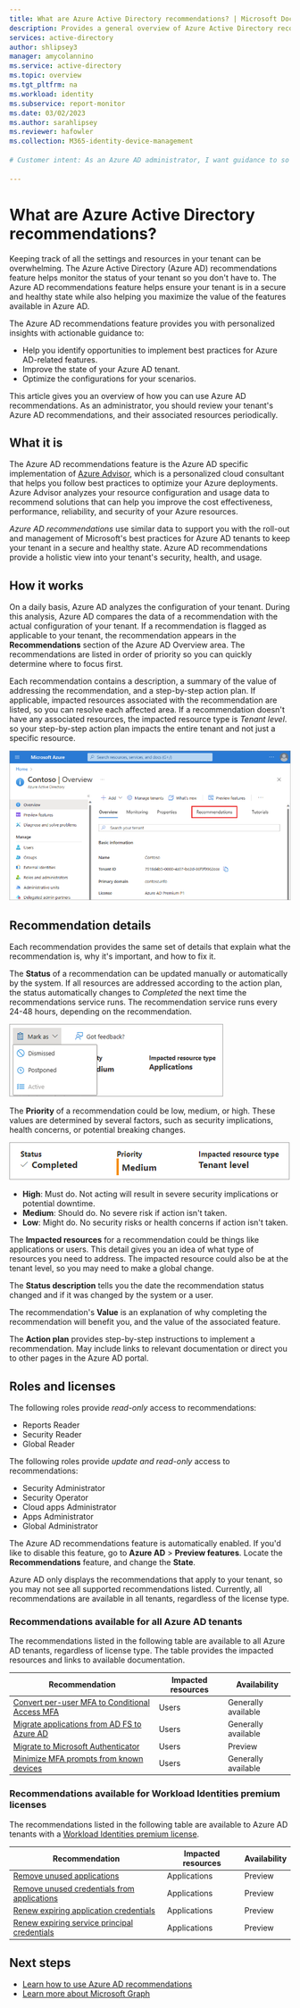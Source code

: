 ```yaml
---
title: What are Azure Active Directory recommendations? | Microsoft Docs
description: Provides a general overview of Azure Active Directory recommendations.
services: active-directory
author: shlipsey3
manager: amycolannino
ms.service: active-directory
ms.topic: overview
ms.tgt_pltfrm: na
ms.workload: identity
ms.subservice: report-monitor
ms.date: 03/02/2023
ms.author: sarahlipsey
ms.reviewer: hafowler  
ms.collection: M365-identity-device-management

# Customer intent: As an Azure AD administrator, I want guidance to so that I can keep my Azure AD tenant in a healthy state.

---
```


# What are Azure Active Directory recommendations?

Keeping track of all the settings and resources in your tenant can be overwhelming. The Azure Active Directory (Azure AD) recommendations feature helps monitor the status of your tenant so you don't have to. The Azure AD recommendations feature helps ensure your tenant is in a secure and healthy state while also helping you maximize the value of the features available in Azure AD.

The Azure AD recommendations feature provides you with personalized insights with actionable guidance to:

- Help you identify opportunities to implement best practices for Azure AD-related features.
- Improve the state of your Azure AD tenant.
- Optimize the configurations for your scenarios.

This article gives you an overview of how you can use Azure AD recommendations. As an administrator, you should review your tenant's Azure AD recommendations, and their associated resources periodically. 

## What it is 

The Azure AD recommendations feature is the Azure AD specific implementation of [Azure Advisor](../../advisor/advisor-overview.md), which is a personalized cloud consultant that helps you follow best practices to optimize your Azure deployments. Azure Advisor analyzes your resource configuration and usage data to recommend solutions that can help you improve the cost effectiveness, performance, reliability, and security of your Azure resources.

*Azure AD recommendations* use similar data to support you with the roll-out and management of Microsoft's best practices for Azure AD tenants to keep your tenant in a secure and healthy state. Azure AD recommendations provide a holistic view into your tenant's security, health, and usage. 
 
## How it works

On a daily basis, Azure AD analyzes the configuration of your tenant. During this analysis, Azure AD compares the data of a recommendation with the actual configuration of your tenant. If a recommendation is flagged as applicable to your tenant, the recommendation appears in the **Recommendations** section of the Azure AD Overview area. The recommendations are listed in order of priority so you can quickly determine where to focus first. 

Each recommendation contains a description, a summary of the value of addressing the recommendation, and a step-by-step action plan. If applicable, impacted resources associated with the recommendation are listed, so you can resolve each affected area. If a recommendation doesn't have any associated resources, the impacted resource type is *Tenant level*. so your step-by-step action plan impacts the entire tenant and not just a specific resource.

![Screenshot of the Overview page of the tenant with the Recommendations option highlighted.](./media/overview-recommendations/recommendations-preview-option-tenant-overview.png)

## Recommendation details

Each recommendation provides the same set of details that explain what the recommendation is, why it's important, and how to fix it.

The **Status** of a recommendation can be updated manually or automatically by the system. If all resources are addressed according to the action plan, the status automatically changes to *Completed* the next time the recommendations service runs. The recommendation service runs every 24-48 hours, depending on the recommendation. 

![Screenshot of the Mark as options.](./media/overview-recommendations/recommendation-mark-as-options.png)

The **Priority** of a recommendation could be low, medium, or high. These values are determined by several factors, such as security implications, health concerns, or potential breaking changes.

![Screenshot of a recommendation's status, priority, and impacted resource type.](./media/overview-recommendations/recommendation-status-risk.png)

- **High**: Must do. Not acting will result in severe security implications or potential downtime.
- **Medium**: Should do. No severe risk if action isn't taken.
- **Low**: Might do. No security risks or health concerns if action isn't taken.

The **Impacted resources** for a recommendation could be things like applications or users. This detail gives you an idea of what type of resources you need to address. The impacted resource could also be at the tenant level, so you may need to make a global change. 

The **Status description** tells you the date the recommendation status changed and if it was changed by the system or a user.

The recommendation's **Value** is an explanation of why completing the recommendation will benefit you, and the value of the associated feature. 

The **Action plan** provides step-by-step instructions to implement a recommendation. May include links to relevant documentation or direct you to other pages in the Azure AD portal.

## Roles and licenses

The following roles provide *read-only* access to recommendations:

- Reports Reader
- Security Reader
- Global Reader

The following roles provide *update and read-only* access to recommendations:

- Security Administrator
- Security Operator
- Cloud apps Administrator
- Apps Administrator
- Global Administrator

The Azure AD recommendations feature is automatically enabled. If you'd like to disable this feature, go to **Azure AD** > **Preview features**. Locate the **Recommendations** feature, and change the **State**.

Azure AD only displays the recommendations that apply to your tenant, so you may not see all supported recommendations listed. Currently, all recommendations are available in all tenants, regardless of the license type.

### Recommendations available for all Azure AD tenants

The recommendations listed in the following table are available to all Azure AD tenants, regardless of license type. The table provides the impacted resources and links to available documentation.

| Recommendation  | Impacted resources | Availability |
|---- |---- |---- |
| [Convert per-user MFA to Conditional Access MFA](recommendation-turn-off-per-user-mfa.md) | Users | Generally available |
| [Migrate applications from AD FS to Azure AD](recommendation-migrate-apps-from-adfs-to-azure-ad.md) | Users | Generally available |
| [Migrate to Microsoft Authenticator](recommendation-migrate-to-authenticator.md) | Users | Preview |
| [Minimize MFA prompts from known devices](recommendation-migrate-apps-from-adfs-to-azure-ad.md)  | Users | Generally available |

### Recommendations available for Workload Identities premium licenses

The recommendations listed in the following table are available to Azure AD tenants with a [Workload Identities premium license](../identity-protection/concept-workload-identity-risk.md).

| Recommendation  | Impacted resources | Availability |
|---- |---- |---- |
| [Remove unused applications](recommendation-remove-unused-apps.md) | Applications | Preview |
| [Remove unused credentials from applications](recommendation-remove-unused-credential-from-apps.md) | Applications | Preview |
| [Renew expiring application credentials](recommendation-renew-expiring-application-credential.md) | Applications | Preview |
| [Renew expiring service principal credentials](recommendation-renew-expiring-service-principal-credential.md) | Applications | Preview |

## Next steps

* [Learn how to use Azure AD recommendations](howto-use-recommendations.md)
* [Learn more about Microsoft Graph](/graph/overview)
